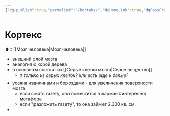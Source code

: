 ```yaml
---
{"dg-publish":true,"permalink":"/korteks/","dgHomeLink":true,"dgPassFrontmatter":false}
---
```



# Кортекс
⬆:: [[Мозг человека|Мозг человека]]

- внешний слой мозга
- аналогия с корой дерева
- в основном состоит из [[Серые клетки мозга|Серое вещество]]
	- ❓ *только из серых клеток? или есть еще и белые?*
- усеяна извилинами и бороздами - для увеличения поверхности мозга
	- если смять газету, она поместится в карман #интересно/метафора 
	- если "разложить газету", то она займет 2.300 кв. см.
- 